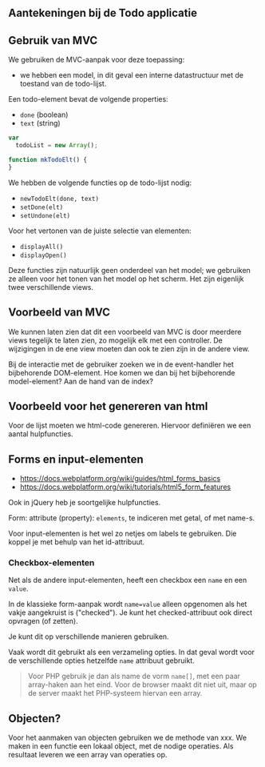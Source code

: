 ## Aantekeningen bij de Todo applicatie

## Gebruik van MVC

We gebruiken de MVC-aanpak voor deze toepassing:

* we hebben een model, in dit geval een interne datastructuur met de toestand van de todo-lijst.

Een todo-element bevat de volgende properties:

* `done` (boolean)
* `text` (string)


```js
var
  todoList = new Array();

function mkTodoElt() {
}

```

We hebben de volgende functies op de todo-lijst nodig:

* `newTodoElt(done, text)`
* `setDone(elt)`
* `setUndone(elt)`

Voor het vertonen van de juiste selectie van elementen:

* `displayAll()`
* `displayOpen()`

Deze functies zijn natuurlijk geen onderdeel van het model; we gebruiken ze alleen voor het tonen van het model op het scherm. Het zijn eigenlijk twee verschillende views.


## Voorbeeld van MVC

We kunnen laten zien dat dit een voorbeeld van MVC is door meerdere views tegelijk te laten zien, zo mogelijk elk met een controller. De wijzigingen in de ene view moeten dan ook te zien zijn in de andere view.

Bij de interactie met de gebruiker zoeken we in de event-handler het bijbehorende DOM-element. Hoe komen we dan bij het bijbehorende model-element? Aan de hand van de index?

## Voorbeeld voor het genereren van html

Voor de lijst moeten we html-code genereren. Hiervoor definiëren we een aantal hulpfuncties.

## Forms en input-elementen

* https://docs.webplatform.org/wiki/guides/html_forms_basics
* https://docs.webplatform.org/wiki/tutorials/html5_form_features

Ook in jQuery heb je soortgelijke hulpfuncties.

Form: attribute (property): `elements`, te indiceren met getal, of met name-s.

Voor input-elementen is het wel zo netjes om labels te gebruiken. Die koppel je met behulp van het id-attribuut.

### Checkbox-elementen

Net als de andere input-elementen, heeft een checkbox een `name` en een `value`.

In de klassieke form-aanpak wordt `name=value` alleen opgenomen als het vakje aangekruist is ("checked"). Je kunt het checked-attribuut ook direct opvragen (of zetten).

Je kunt dit op verschillende manieren gebruiken.

Vaak wordt dit gebruikt als een verzameling opties. In dat geval wordt voor de verschillende opties hetzelfde `name` attribuut gebruikt.

> Voor PHP gebruik je dan als name de vorm `name[]`, met een paar array-haken aan het eind. Voor de browser maakt dit niet uit, maar op de server maakt het PHP-systeem hiervan een array.

## Objecten?

Voor het aanmaken van objecten gebruiken we de methode van xxx. We maken in een functie een lokaal object, met de nodige operaties. Als resultaat leveren we een array van operaties op.